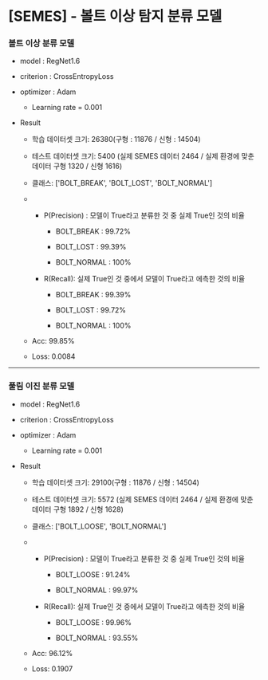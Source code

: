# [SEMES] - 볼트 이상 탐지 분류 모델

### 볼트 이상 분류 모델

- model : RegNet1.6

- criterion : CrossEntropyLoss

- optimizer : Adam
  
  - Learning rate = 0.001

- Result
  
  - 학습 데이터셋 크기: 26380(구형 : 11876 / 신형 : 14504)
  
  - 테스트 데이터셋 크기: 5400 (실제 SEMES 데이터 2464 / 실제 환경에 맞춘 데이터 구형 1320 / 신형 1616)
  
  - 클래스: ['BOLT_BREAK', 'BOLT_LOST', 'BOLT_NORMAL']
  
  - - P(Precision) : 모델이 True라고 분류한 것 중 실제 True인 것의 비율
      
      - BOLT_BREAK : 99.72%
      
      - BOLT_LOST : 99.39%
      
      - BOLT_NORMAL : 100%
    
    - R(Recall): 실제 True인 것 중에서 모델이 True라고 에측한 것의 비율
      
      - BOLT_BREAK : 99.39%
      
      - BOLT_LOST : 99.72% 
      
      - BOLT_NORMAL : 100%
  
  - Acc: 99.85%
  
  - Loss: 0.0084

---

### 풀림 이진 분류 모델

- model : RegNet1.6

- criterion : CrossEntropyLoss

- optimizer : Adam
  
  - Learning rate = 0.001

- Result
  
  - 학습 데이터셋 크기: 29100(구형 :  11876 / 신형 : 14504)
  
  - 테스트 데이터셋 크기: 5572 (실제 SEMES 데이터 2464 / 실제 환경에 맞춘 데이터 구형 1892 / 신형 1628)
  
  - 클래스: ['BOLT_LOOSE', 'BOLT_NORMAL']
  
  - - P(Precision) : 모델이 True라고 분류한 것 중 실제 True인 것의 비율
      
      - BOLT_LOOSE : 91.24%
      
      - BOLT_NORMAL : 99.97%
    
    - R(Recall): 실제 True인 것 중에서 모델이 True라고 에측한 것의 비율
      
      - BOLT_LOOSE : 99.96%
      
      - BOLT_NORMAL : 93.55%
  
  - Acc: 96.12%
  
  - Loss: 0.1907
